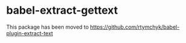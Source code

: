 # babel-extract-gettext
This package has been moved to https://github.com/rtymchyk/babel-plugin-extract-text